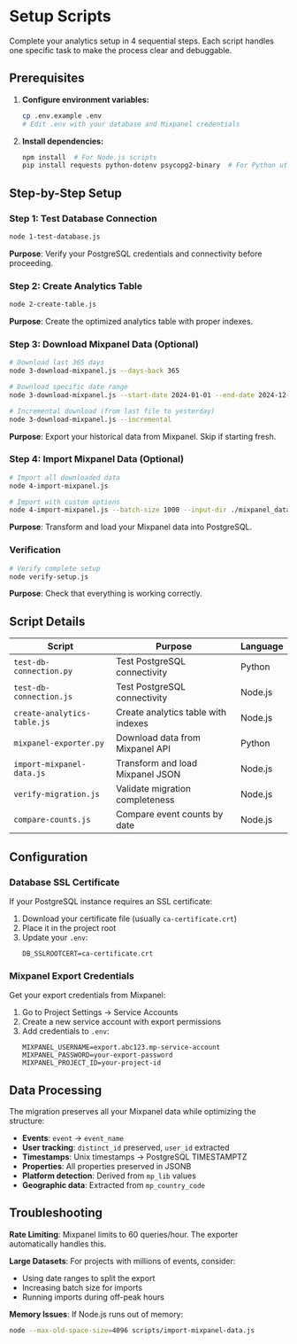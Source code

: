 # Setup Scripts

Complete your analytics setup in 4 sequential steps. Each script handles one specific task to make the process clear and debuggable.

## Prerequisites

1. **Configure environment variables:**
   ```bash
   cp .env.example .env
   # Edit .env with your database and Mixpanel credentials
   ```

2. **Install dependencies:**
   ```bash
   npm install  # For Node.js scripts
   pip install requests python-dotenv psycopg2-binary  # For Python utilities
   ```

## Step-by-Step Setup

### Step 1: Test Database Connection
```bash
node 1-test-database.js
```
**Purpose**: Verify your PostgreSQL credentials and connectivity before proceeding.

### Step 2: Create Analytics Table
```bash
node 2-create-table.js
```
**Purpose**: Create the optimized analytics table with proper indexes.

### Step 3: Download Mixpanel Data (Optional)
```bash
# Download last 365 days
node 3-download-mixpanel.js --days-back 365

# Download specific date range
node 3-download-mixpanel.js --start-date 2024-01-01 --end-date 2024-12-31

# Incremental download (from last file to yesterday)
node 3-download-mixpanel.js --incremental
```
**Purpose**: Export your historical data from Mixpanel. Skip if starting fresh.

### Step 4: Import Mixpanel Data (Optional)
```bash
# Import all downloaded data
node 4-import-mixpanel.js

# Import with custom options
node 4-import-mixpanel.js --batch-size 1000 --input-dir ./mixpanel_data
```
**Purpose**: Transform and load your Mixpanel data into PostgreSQL.

### Verification
```bash
# Verify complete setup
node verify-setup.js
```
**Purpose**: Check that everything is working correctly.

## Script Details

| Script | Purpose | Language |
|--------|---------|----------|
| `test-db-connection.py` | Test PostgreSQL connectivity | Python |
| `test-db-connection.js` | Test PostgreSQL connectivity | Node.js |
| `create-analytics-table.js` | Create analytics table with indexes | Node.js |
| `mixpanel-exporter.py` | Download data from Mixpanel API | Python |
| `import-mixpanel-data.js` | Transform and load Mixpanel JSON | Node.js |
| `verify-migration.js` | Validate migration completeness | Node.js |
| `compare-counts.js` | Compare event counts by date | Node.js |

## Configuration

### Database SSL Certificate

If your PostgreSQL instance requires an SSL certificate:

1. Download your certificate file (usually `ca-certificate.crt`)
2. Place it in the project root
3. Update your `.env`:
   ```
   DB_SSLROOTCERT=ca-certificate.crt
   ```

### Mixpanel Export Credentials

Get your export credentials from Mixpanel:
1. Go to Project Settings → Service Accounts
2. Create a new service account with export permissions
3. Add credentials to `.env`:
   ```
   MIXPANEL_USERNAME=export.abc123.mp-service-account
   MIXPANEL_PASSWORD=your-export-password
   MIXPANEL_PROJECT_ID=your-project-id
   ```

## Data Processing

The migration preserves all your Mixpanel data while optimizing the structure:

- **Events**: `event` → `event_name`
- **User tracking**: `distinct_id` preserved, `user_id` extracted
- **Timestamps**: Unix timestamps → PostgreSQL TIMESTAMPTZ
- **Properties**: All properties preserved in JSONB
- **Platform detection**: Derived from `mp_lib` values
- **Geographic data**: Extracted from `mp_country_code`

## Troubleshooting

**Rate Limiting**: Mixpanel limits to 60 queries/hour. The exporter automatically handles this.

**Large Datasets**: For projects with millions of events, consider:
- Using date ranges to split the export
- Increasing batch size for imports
- Running imports during off-peak hours

**Memory Issues**: If Node.js runs out of memory:
```bash
node --max-old-space-size=4096 scripts/import-mixpanel-data.js
```